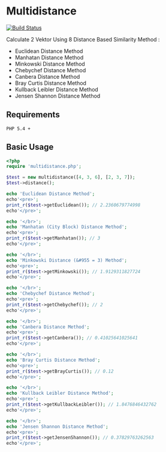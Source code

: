 # Multidistance

[![Build Status](https://travis-ci.org/MiqdadM/multidistance.svg?branch=master)](https://travis-ci.org/MiqdadM/multidistance)


Calculate 2 Vektor Using 8 Distance Based Similarity Method : 
- Euclidean Distance Method
- Manhatan Distance Method 
- Minkowski Distance Method
- Chebychef Distance Method 
- Canbera Distance Method 
- Bray Curtis Distance Method 
- Kullback Leibler Distance Method 
- Jensen Shannon Distance Method

## Requirements

```
PHP 5.4 +
```

## Basic Usage

```php
<?php
require 'multidistance.php';

$test = new multidistance([4, 3, 6], [2, 3, 7]);
$test->distance();

echo 'Euclidean Distance Method';
echo'<pre>';
print_r($test->getEuclidean()); // 2.2360679774998
echo'</pre>';

echo '</br>';
echo 'Manhatan (City Block) Distance Method';
echo'<pre>';
print_r($test->getManhatan()); // 3
echo'</pre>';

echo '</br>';
echo 'Minkowski Distance (&#955 = 3) Method';
echo'<pre>';
print_r($test->getMinkowski()); // 1.9129311827724
echo'</pre>';

echo '</br>';
echo 'Chebychef Distance Method';
echo'<pre>';
print_r($test->getChebychef()); // 2
echo'</pre>';

echo '</br>';
echo 'Canbera Distance Method';
echo'<pre>';
print_r($test->getCanbera()); // 0.41025641025641
echo'</pre>';

echo '</br>';
echo 'Bray Curtis Distance Method';
echo'<pre>';
print_r($test->getBrayCurtis()); // 0.12
echo'</pre>';

echo '</br>';
echo 'Kullback Leibler Distance Method';
echo'<pre>';
print_r($test->getKullbackLeibler()); // 1.8476846432762
echo'</pre>';

echo '</br>';
echo 'Jensen Shannon Distance Method';
echo'<pre>';
print_r($test->getJensenShannon()); // 0.37829763262563
echo'</pre>';

```
